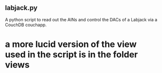## labjack.py
A python script to read out the AINs and control the DACs of a Labjack via a CouchDB couchapp.

# a more lucid version of the view used in the script is in the folder views

